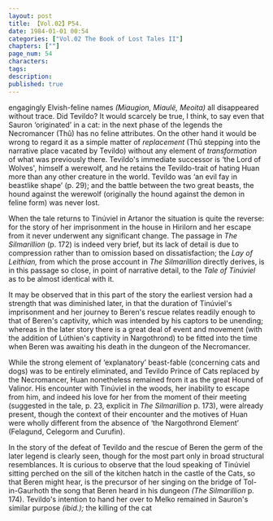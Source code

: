 ```yaml
---
layout: post
title: 【Vol.02】P54.
date: 1984-01-01 00:54
categories: ["Vol.02 The Book of Lost Tales II"]
chapters: [""]
page_num: 54
characters: 
tags: 
description: 
published: true
---
```


<p style="text-indent: 0;">
engagingly Elvish-feline names <I>(Miaugion, Miaulë, Meoita) </I>all disappeared without trace. Did Tevildo? It would scarcely be true, I think, to say even that Sauron ‘originated’ in a cat: in the next phase of the legends the Necromancer (Thû) has no feline attributes. On the other hand it would be wrong to regard it as a simple matter of <I>replacement </I>(Thû stepping into the narrative place vacated by Tevildo) without any element of <I>transformation </I>of what was previously there. Tevildo's immediate successor is ‘the Lord of Wolves', himself a werewolf, and he retains the Tevildo-trait of hating Huan more than any other creature in the world. Tevildo was ‘an evil fay in beastlike shape’ (p. 29); and the battle between the two great beasts, the hound against the werewolf (originally the hound against the demon in feline form) was never lost.
</p>

When the tale returns to Tinúviel in Artanor the situation is quite the reverse: for the story of her imprisonment in the house in Hirilorn and her escape from it never underwent any significant change. The passage in <I>The Silmarillion </I>(p. 172) is indeed very brief, but its lack of detail is due to compression rather than to omission based on dissatisfaction; the <I>Lay of Leithian, </I>from which the prose account in <I>The Silmarillion </I>directly derives, is in this passage so close, in point of narrative detail, to the <I>Tale of Tinúviel </I>as to be almost identical with it.

It may be observed that in this part of the story the earliest version had a strength that was diminished later, in that the duration of Tinúviel's imprisonment and her journey to Beren's rescue relates readily enough to that of Beren's captivity, which was intended by his captors to be unending; whereas in the later story there is a great deal of event and movement (with the addition of Lúthien's captivity in Nargothrond) to be fitted into the time when Beren was awaiting his death in the dungeon of the Necromancer.

While the strong element of ‘explanatory’ beast-fable (concerning cats and dogs) was to be entirely eliminated, and Tevildo Prince of Cats replaced by the Necromancer, Huan nonetheless remained from it as the great Hound of Valinor. His encounter with Tinúviel in the woods, her inability to escape from him, and indeed his love for her from the moment of their meeting (suggested in the tale, p. 23, explicit in <I>The Silmarillion </I>p. 173), were already present, though the context of their encounter and the motives of Huan were wholly different from the absence of ‘the Nargothrond Element’ (Felagund, Celegorm and Curufin).

In the story of the defeat of Tevildo and the rescue of Beren the germ of the later legend is clearly seen, though for the most part only in broad structural resemblances. It is curious to observe that the loud speaking of Tinúviel sitting perched on the sill of the kitchen hatch in the castle of the Cats, so that Beren might hear, is the precursor of her singing on the bridge of Tol-in-Gaurhoth the song that Beren heard in his dungeon <I>(The Silmarillion </I>p. 174). Tevildo's intention to hand her over to Melko remained in Sauron's similar purpose <I>(ibid.); </I>the killing of the cat

